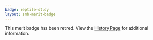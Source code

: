 ```yaml
---
badge: reptile-study
layout: smb-merit-badge
---
```


This merit badge has been retired. View the [History Page](history/) for additional information.
